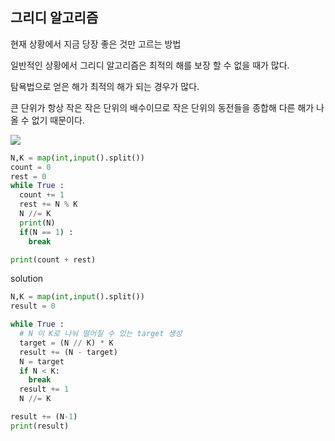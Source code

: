 ## 그리디 알고리즘

현재 상황에서 지금 당장 좋은 것만 고르는 방법

일반적인 상황에서 그리디 알고리즘은 최적의 해를 보장 할 수 없을 때가 많다.

탐욕법으로 얻은 해가 최적의 해가 되는 경우가 많다.

큰 단위가 항상 작은 작은 단위의 배수이므로 작은 단위의 동전들을 종합해 다른 해가 나올 수 없기 때문이다.

<image src="./images/greedy1.PNG"/>

```python
N,K = map(int,input().split())
count = 0
rest = 0
while True :
  count += 1
  rest += N % K
  N //= K
  print(N)
  if(N == 1) :
    break

print(count + rest)
```

solution

```python
N,K = map(int,input().split())
result = 0

while True :
  # N 이 K로 나눠 떨어질 수 있는 target 생성
  target = (N // K) * K
  result += (N - target)
  N = target
  if N < K:
    break
  result += 1
  N //= K

result += (N-1)
print(result)
```